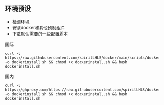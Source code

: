 ## 环境预设

- 检测环境
- 安装docker和其他预制组件
- 下载默认需要的一些配置脚本

国际

```shell
curl -L https://raw.githubusercontent.com/spiritLHLS/docker/main/scripts/dockerinstall.sh -o dockerinstall.sh && chmod +x dockerinstall.sh && bash dockerinstall.sh
```

国内

```shell
curl -L https://ghproxy.com/https://raw.githubusercontent.com/spiritLHLS/docker/main/scripts/dockerinstall.sh -o dockerinstall.sh && chmod +x dockerinstall.sh && bash dockerinstall.sh
```